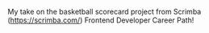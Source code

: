 My take on the basketball scorecard project from Scrimba (https://scrimba.com/) Frontend Developer Career Path!
